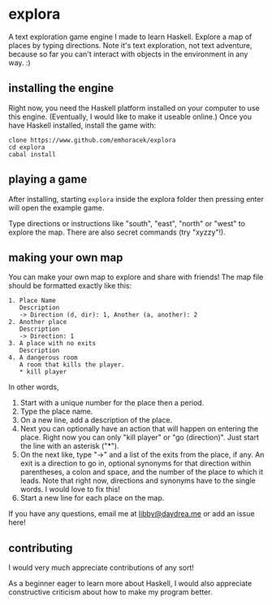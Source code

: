 explora
=======

A text exploration game engine I made to learn Haskell. Explore a map of places by typing directions. Note it's text exploration, not text adventure, because so far you can't interact with objects in the environment in any way. :)

installing the engine
---------------------

Right now, you need the Haskell platform installed on your computer to use this engine. (Eventually, I would like to make it useable online.) Once you have Haskell installed, install the game with:

```(sh)
clone https://www.github.com/emhoracek/explora 
cd explora
cabal install
```

playing a game
--------------

After installing, starting `explora` inside the explora folder then pressing enter will open the example game. 

Type directions or instructions like "south", "east", "north" or "west" to explore the map. There are also secret commands (try "xyzzy"!). 

making your own map
-------------------

You can make your own map to explore and share with friends! The map file should be formatted exactly like this:
```
1. Place Name 
   Description
   -> Direction (d, dir): 1, Another (a, another): 2
2. Another place
   Description
   -> Direction: 1
3. A place with no exits
   Description
4. A dangerous room
   A room that kills the player.
   * kill player
```

In other words,
<ol><li>Start with a unique number for the place then a period.</li>
<li>Type the place name.</li>
<li>On a new line, add a description of the place.</li>
<li>Next you can optionally have an action that will happen on entering the place. Right now you can only "kill player" or "go (direction)". Just start the line with an asterisk ("*").
<li>On the next like, type "->" and a list of the exits from the place, if any. An exit is a direction to go in, optional synonyms for that direction within parentheses, a colon and space, and the number of the place to which it leads. Note that right now, directions and synonyms have to the single words. I would love to fix this!</li>
<li>Start a new line for each place on the map.</li></ol>

If you have any questions, email me at libby@daydrea.me or add an issue here!

contributing
------------

I would very much appreciate contributions of any sort! 

As a beginner eager to learn more about Haskell, I would also appreciate constructive criticism about how to make my program better.
